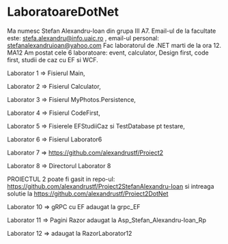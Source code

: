 # LaboratoareDotNet
Ma numesc Stefan Alexandru-Ioan din grupa III A7. 
Email-ul de la facultate este: stefa.alexandru@info.uaic.ro , email-ul personal: stefanalexandruioan@yahoo.com
Fac laboratorul de .NET marti de la ora 12. MA12
Am postat cele 6 laboratoare:  event, calculator, Design first, code first, studii de caz cu EF si WCF.

Laborator 1 => Fisierul Main,

Laborator 2 => Fisierul Calculator,

Laborator 3 => Fisierul MyPhotos.Persistence,

Laborator 4 => Fisierul CodeFirst,

Laborator 5 => Fisierele EFStudiiCaz si TestDatabase pt testare,

Laborator 6 => Fisierul Laborator6

Laborator 7 => https://github.com/alexandrustf/Proiect2

Laborator 8 => Directorul Laborator 8

PROIECTUL 2 poate fi gasit in repo-ul: https://github.com/alexandrustf/Proiect2StefanAlexandru-Ioan si intreaga solutie la https://github.com/alexandrustf/Proiect2DotNet

Laborator 10 => gRPC cu EF adaugat la grpc_EF

Laborator 11 => Pagini Razor adaugat la Asp_Stefan_Alexandru-Ioan_Rp

Laborator 12 => adaugat la RazorLaborator12



